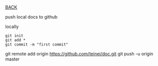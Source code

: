 [BACK](../README.md)


push local docs to github

locally
```
git init
git add *
git commit -m "first commit"
```

git remote add origin https://github.com/teinei/doc.git
git push -u origin master
```